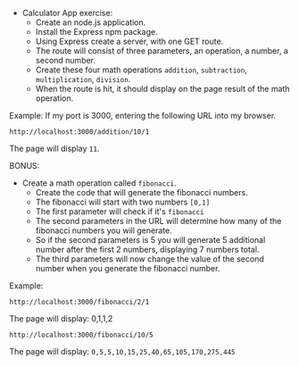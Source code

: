 * Calculator App exercise:
  - Create an node.js application.
  - Install the Express npm package.
  - Using Express create a server, with one GET route.
  - The route will consist of three parameters, an operation, a number, a second number.
  - Create these four math operations `addition`, `subtraction`, `multiplication`, `division`.
  - When the route is hit, it should display on the page result of the math operation.
  
Example: If my port is 3000, entering the following URL into my browser.

```
http://localhost:3000/addition/10/1
```

The page will display `11`.

BONUS:

* Create a math operation called `fibonacci`.
  * Create the code that will generate the fibonacci numbers.
  * The fibonacci will start with two numbers `[0,1]`
  * The first parameter will check if it's `fibonacci` 
  * The second parameters in the URL will determine how many of the fibonacci numbers you will generate.
  * So if the second parameters is 5 you will generate 5 additional number after the first 2 numbers, displaying 7 numbers total.
  * The third parameters will now change the value of the second number when you generate the fibonacci number.

Example:

```
http://localhost:3000/fibonacci/2/1
```
The page will display: 0,1,1,2

```
http://localhost:3000/fibonacci/10/5
```
The page will display: `0,5,5,10,15,25,40,65,105,170,275,445`
